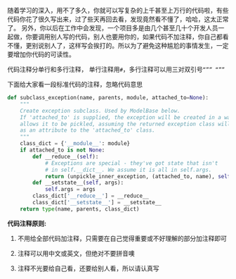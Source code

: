 随着学习的深入，用不了多久，你就可以写复杂的上千甚至上万行的代码啦，有些代码你花了很久写出来，过了些天再回去看，发现竟然看不懂了，哈哈，这太正常了。 另外，你以后在工作中会发现，一个项目多是由几个甚至几十个开发人员一起做，你要调用别人写的代码，别人也要用你的，如果代码不加注释，你自己都看不懂，更别说别人了，这样写会挨打的。所以为了避免这种尴尬的事情发生，一定要增加你代码的可读性。

代码注释分单行和多行注释， 单行注释用`#`，多行注释可以用三对双引号`“”” “””`

下面给大家看一段标准代码的注释，忽略代码意思

```py
def subclass_exception(name, parents, module, attached_to=None):
    """
    Create exception subclass. Used by ModelBase below.
    If 'attached_to' is supplied, the exception will be created in a way that
    allows it to be pickled, assuming the returned exception class will be added
    as an attribute to the 'attached_to' class.
    """
    class_dict = {'__module__': module}
    if attached_to is not None:
        def __reduce__(self):
            # Exceptions are special - they've got state that isn't
            # in self.__dict__. We assume it is all in self.args.
            return (unpickle_inner_exception, (attached_to, name), self.args)
        def __setstate__(self, args):
            self.args = args
        class_dict['__reduce__'] = __reduce__
        class_dict['__setstate__'] = __setstate__
    return type(name, parents, class_dict)
```

**代码注释原则:**

1. 不用给全部代码加注释，只需要在自己觉得重要或不好理解的部分加注释即可

2. 注释可以用中文或英文，但绝对不要拼音噢

3. 注释不光要给自己看，还要给别人看，所以请认真写

  




  


